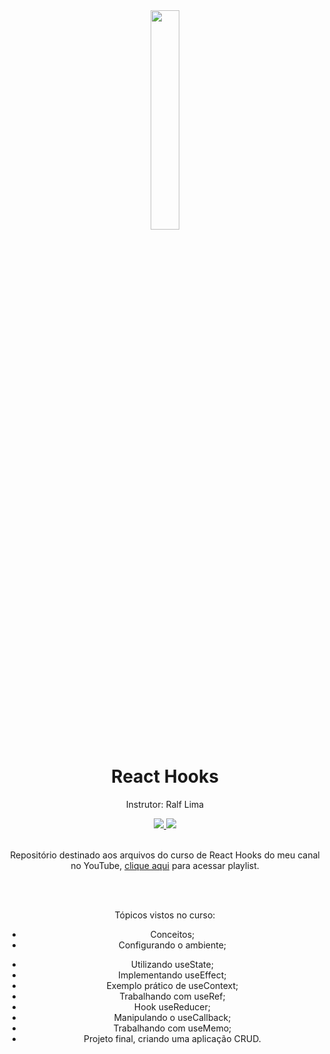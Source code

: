 <div align="center">
  <img src="https://github.com/ralflima/react_hooks/blob/master/conceitos/src/logo.svg" width="30%">
  <h1 style="border-bottom:none">React Hooks</h1>
  <p>Instrutor: Ralf Lima</p>
  
  <a href="https://www.youtube.com/channel/UCtT934GO9Y7hoFPR_vmV5zQ">
     <img src="https://img.shields.io/badge/YouTube-FF0000?style=for-the-badge&logo=youtube&logoColor=white">
  </a>
  
  <a href="https://www.linkedin.com/in/ralf-lima-3b93708a/">
     <img src="https://img.shields.io/badge/LinkedIn-0077B5?style=for-the-badge&logo=linkedin&logoColor=white">
  </a>
  
  <br>
  <br>
  <p>Repositório destinado aos arquivos do curso de React Hooks do meu canal no YouTube, <a href="https://www.youtube.com/watch?v=1zI6FUFF83I&list=PLWXw8Gu52TRKOXf7qaBg5FEUgiW1lJyQb">clique aqui</a> para acessar playlist.</p>
  <br>
  <br>
  <p>Tópicos vistos no curso:</p>

  + Conceitos;
  + Configurando o ambiente;
  * Utilizando useState;
  * Implementando useEffect;
  * Exemplo prático de useContext;
  * Trabalhando com useRef;
  * Hook useReducer;
  * Manipulando o useCallback;
  * Trabalhando com useMemo;
  * Projeto final, criando uma aplicação CRUD.
</div>
